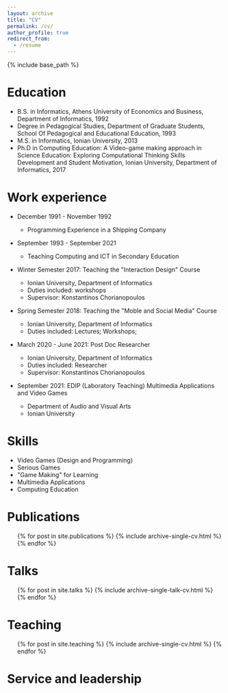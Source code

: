 ```yaml
---
layout: archive
title: "CV"
permalink: /cv/
author_profile: true
redirect_from:
  - /resume
---
```


{% include base_path %}

Education
======
* B.S. in Informatics, Athens University of Economics and Business, Department of Informatics, 1992
* Degree in Pedagogical Studies, Department of Graduate Students, School Of Pedagogical and Educational Education, 1993
* M.S. in Informatics, Ionian University, 2013
* Ph.D in Computing Education: A Video-game making approach in Science Education: Exploring Computational Thinking Skills Development
and Student Motivation, Ionian University, Department of Informatics, 2017

Work experience
======
* December 1991 - November 1992
  * Programming Experience in a Shipping Company
  
* September 1993 - September 2021
  * Teaching Computing and ICT in Secondary Education

* Winter Semester 2017: Teaching the "Interaction Design" Course
  * Ionian University, Department of Informatics
  * Duties included: workshops
  * Supervisor: Konstantinos Chorianopoulos

* Spring Semester 2018: Teaching the "Moble and Social Media" Course
  * Ionian University, Department of Informatics
  * Duties included: Lectures; Workshops;

* March 2020 - June 2021: Post Doc Researcher 
  * Ionian University, Department of Informatics
  * Duties included: Researcher 
  * Supervisor: Konstantinos Chorianopoulos

* September 2021: EDIP (Laboratory Teaching) Multimedia Applications and Video Games
  * Department of Audio and Visual Arts
  * Ionian University


Skills
======
* Video Games (Design and Programming)
* Serious Games
* "Game Making" for Learning
* Multimedia Applications
* Computing Education

Publications
======
  <ul>{% for post in site.publications %}
    {% include archive-single-cv.html %}
  {% endfor %}</ul>
  
Talks
======
  <ul>{% for post in site.talks %}
    {% include archive-single-talk-cv.html %}
  {% endfor %}</ul>
  
Teaching
======
  <ul>{% for post in site.teaching %}
    {% include archive-single-cv.html %}
  {% endfor %}</ul>
  
Service and leadership
======

